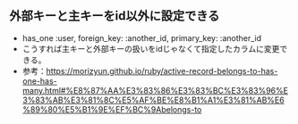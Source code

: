 ## 外部キーと主キーをid以外に設定できる 
- has_one :user, foreign_key: :another_id, primary_key: :another_id
- こうすれば主キーと外部キーの扱いをidじゃなくて指定したカラムに変更できる。
- 参考：https://morizyun.github.io/ruby/active-record-belongs-to-has-one-has-many.html#%E8%87%AA%E3%83%86%E3%83%BC%E3%83%96%E3%83%AB%E3%81%8C%E5%AF%BE%E8%B1%A1%E3%81%AB%E6%89%80%E5%B1%9E%EF%BC%9Abelongs-to
